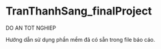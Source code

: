 # TranThanhSang_finalProject
DO AN TOT NGHIEP

Hướng dẫn sử dụng phần mềm đã có sẵn trong file báo cáo.
